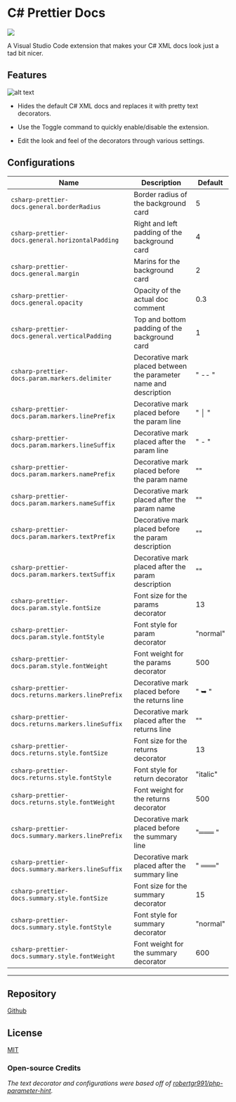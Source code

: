 # C# Prettier Docs

[![](https://vsmarketplacebadge.apphb.com/version/poohcom1.csharp-prettier-docs.svg)](https://marketplace.visualstudio.com/items?itemName=poohcom1.csharp-prettier-docs)

A Visual Studio Code extension that makes your C# XML docs look just a tad bit nicer.

## Features

![alt text](https://raw.githubusercontent.com/poohcom1/csharp-prettier-docs/master/cs-prettier-screenshot.png)

- Hides the default C# XML docs and replaces it with pretty text decorators.

- Use the Toggle command to quickly enable/disable the extension.

- Edit the look and feel of the decorators through various settings.

## Configurations

| Name                                              | Description                                                       | Default  |
| ------------------------------------------------- | ----------------------------------------------------------------- | -------- |
| `csharp-prettier-docs.general.borderRadius`       | Border radius of the background card                              | 5        |
| `csharp-prettier-docs.general.horizontalPadding`  | Right and left padding of the background card                     | 4        |
| `csharp-prettier-docs.general.margin`             | Marins for the background card                                    | 2        |
| `csharp-prettier-docs.general.opacity`            | Opacity of the actual doc comment                                 | 0.3      |
| `csharp-prettier-docs.general.verticalPadding`    | Top and bottom padding of the background card                     | 1        |
| `csharp-prettier-docs.param.markers.delimiter`    | Decorative mark placed between the parameter name and description | " -- "   |
| `csharp-prettier-docs.param.markers.linePrefix`   | Decorative mark placed before the param line                      | " │ "    |
| `csharp-prettier-docs.param.markers.lineSuffix`   | Decorative mark placed after the param line                       | " - "    |
| `csharp-prettier-docs.param.markers.namePrefix`   | Decorative mark placed before the param name                      | ""       |
| `csharp-prettier-docs.param.markers.nameSuffix`   | Decorative mark placed after the param name                       | ""       |
| `csharp-prettier-docs.param.markers.textPrefix`   | Decorative mark placed before the param description               | ""       |
| `csharp-prettier-docs.param.markers.textSuffix`   | Decorative mark placed after the param description                | ""       |
| `csharp-prettier-docs.param.style.fontSize`       | Font size for the params decorator                                | 13       |
| `csharp-prettier-docs.param.style.fontStyle`      | Font style for param decorator                                    | "normal" |
| `csharp-prettier-docs.param.style.fontWeight`     | Font weight for the params decorator                              | 500      |
| `csharp-prettier-docs.returns.markers.linePrefix` | Decorative mark placed before the returns line                    | " ➥ "    |
| `csharp-prettier-docs.returns.markers.lineSuffix` | Decorative mark placed after the returns line                     | ""       |
| `csharp-prettier-docs.returns.style.fontSize`     | Font size for the returns decorator                               | 13       |
| `csharp-prettier-docs.returns.style.fontStyle`    | Font style for return decorator                                   | "italic" |
| `csharp-prettier-docs.returns.style.fontWeight`   | Font weight for the returns decorator                             | 500      |
| `csharp-prettier-docs.summary.markers.linePrefix` | Decorative mark placed before the summary line                    | "═══ "   |
| `csharp-prettier-docs.summary.markers.lineSuffix` | Decorative mark placed after the summary line                     | " ═══"   |
| `csharp-prettier-docs.summary.style.fontSize`     | Font size for the summary decorator                               | 15       |
| `csharp-prettier-docs.summary.style.fontStyle`    | Font style for summary decorator                                  | "normal" |
| `csharp-prettier-docs.summary.style.fontWeight`   | Font weight for the summary decorator                             | 600      |

---

## Repository

[Github](https://github.com/poohcom1/csharp-prettier-docs/)

## License

[MIT](https://github.com/poohcom1/csharp-prettier-docs/blob/master/LICENSE)

### Open-source Credits

_The text decorator and configurations were based off of [robertgr991/php-parameter-hint](https://github.com/robertgr991/php-parameter-hint)._
